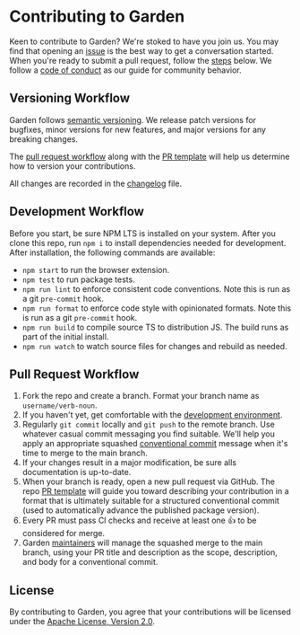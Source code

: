 # Contributing to Garden

Keen to contribute to Garden? We're stoked to have you join us. You may
find that opening an
[issue](https://github.com/zendeskgarden/template/issues) is the
best way to get a conversation started. When you're ready to submit a
pull request, follow the [steps](#pull-request-workflow) below. We
follow a [code of conduct](CODE_OF_CONDUCT.md) as our guide for
community behavior.

## Versioning Workflow

Garden follows [semantic versioning](https://semver.org/). We release
patch versions for bugfixes, minor versions for new features, and major
versions for any breaking changes.

The [pull request workflow](#pull-request-workflow) along with the [PR
template](PULL_REQUEST_TEMPLATE.md) will help us determine how to
version your contributions.

All changes are recorded in the [changelog](../CHANGELOG.md) file.

## Development Workflow

Before you start, be sure NPM LTS is installed
on your system. After you clone this repo, run `npm i` to install
dependencies needed for development. After installation, the following
commands are available:

- `npm start` to run the browser extension.
- `npm test` to run package tests.
- `npm run lint` to enforce consistent code conventions. Note this is run
  as a git `pre-commit` hook.
- `npm run format` to enforce code style with opinionated formats. Note
  this is run as a git `pre-commit` hook.
- `npm run build` to compile source TS to distribution JS. The build runs
  as part of the initial install.
- `npm run watch` to watch source files for changes and rebuild as needed.

## Pull Request Workflow

1. Fork the repo and create a branch. Format your branch name as
   `username/verb-noun`.
1. If you haven't yet, get comfortable with the [development
   environment](#development-workflow).
1. Regularly `git commit` locally and `git push` to the remote branch.
   Use whatever casual commit messaging you find suitable. We'll help
   you apply an appropriate squashed [conventional
   commit](https://conventionalcommits.org/) message when it's time to
   merge to the main branch.
1. If your changes result in a major modification, be sure alls
   documentation is up-to-date.
1. When your branch is ready, open a new pull request via GitHub.
   The repo [PR template](PULL_REQUEST_TEMPLATE.md) will guide you
   toward describing your contribution in a format that is ultimately
   suitable for a structured conventional commit (used to automatically
   advance the published package version).
1. Every PR must pass CI checks and receive at least one :+1: to be
   considered for merge.
1. Garden
   [maintainers](https://github.com/orgs/zendeskgarden/teams/maintainers)
   will manage the squashed merge to the main branch, using your PR title and
   description as the scope, description, and body for a conventional
   commit.

## License

By contributing to Garden, you agree that your contributions will be
licensed under the [Apache License, Version 2.0](../LICENSE.md).
